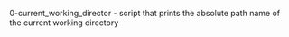 0-current_working_director - script that prints the absolute path name of the current working directory
